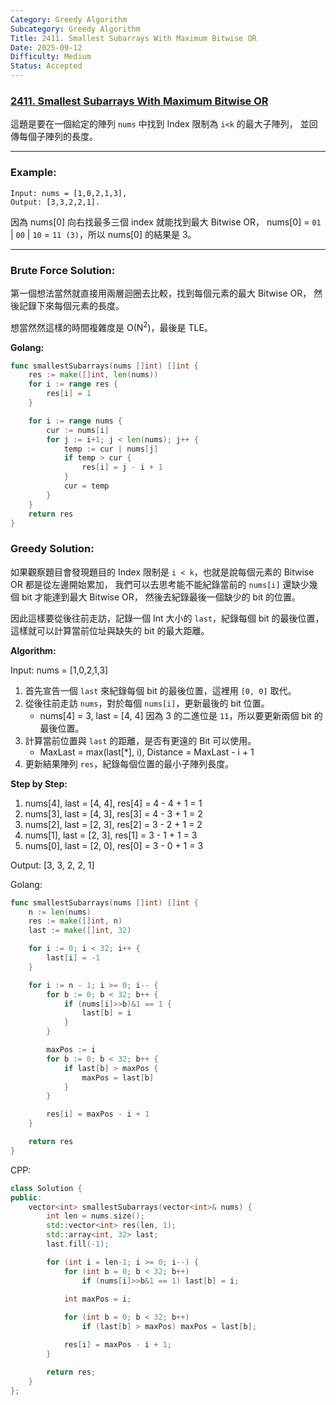 ```yaml
---
Category: Greedy Algorithm
Subcategory: Greedy Algorithm
Title: 2411. Smallest Subarrays With Maximum Bitwise OR
Date: 2025-09-12
Difficulty: Medium
Status: Accepted
---
```

### [2411. Smallest Subarrays With Maximum Bitwise OR]

[2411. Smallest Subarrays With Maximum Bitwise OR]: https://leetcode.com/problems/smallest-subarrays-with-maximum-bitwise-or/

這題是要在一個給定的陣列 `nums` 中找到 Index 限制為 `i<k` 的最大子陣列，
並回傳每個子陣列的長度。 

---

### Example:
```plaintext
Input: nums = [1,0,2,1,3],
Output: [3,3,2,2,1].
```

因為 nums[0] 向右找最多三個 index 就能找到最大 Bitwise OR，
nums[0] = `01` | `00` | `10` = `11 (3)`，所以 nums[0] 的結果是 3。

---

### Brute Force Solution:

第一個想法當然就直接用兩層迴圈去比較，找到每個元素的最大 Bitwise OR，
然後記錄下來每個元素的長度。

想當然然這樣的時間複雜度是 O(N<sup>2</sup>)，最後是 TLE。

**Golang:**
```go
func smallestSubarrays(nums []int) []int {
    res := make([]int, len(nums))
    for i := range res {
        res[i] = 1
    }

    for i := range nums {
        cur := nums[i]
        for j := i+1; j < len(nums); j++ {
            temp := cur | nums[j]
            if temp > cur {
                res[i] = j - i + 1
            }
            cur = temp
        }
    }
    return res
}
```

### Greedy Solution:

如果觀察題目會發現題目的 Index 限制是 `i < k`，也就是說每個元素的 Bitwise OR 都是從左邊開始累加，
我們可以去思考能不能紀錄當前的 `nums[i]` 還缺少幾個 bit 才能達到最大 Bitwise OR，
然後去紀錄最後一個缺少的 bit 的位置。

因此這樣要從後往前走訪，記錄一個 Int 大小的 `last`，紀錄每個 bit 的最後位置，
這樣就可以計算當前位址與缺失的 bit 的最大距離。

**Algorithm:**

Input: nums = [1,0,2,1,3]

1. 首先宣告一個 `last` 來紀錄每個 bit 的最後位置，這裡用 `[0, 0]` 取代。
2. 從後往前走訪 `nums`，對於每個 `nums[i]`，更新最後的 bit 位置。
    -   nums[4] = 3, last = [4, 4] 因為 3 的二進位是 `11`，所以要更新兩個 bit 的最後位置。
3. 計算當前位置與 `last` 的距離，是否有更遠的 Bit 可以使用。
    -   MaxLast = max(last[*], i), Distance = MaxLast - i + 1
4. 更新結果陣列 `res`，紀錄每個位置的最小子陣列長度。

**Step by Step:**
1. nums[4], last = [4, 4], res[4] = 4 - 4 + 1 = 1
2. nums[3], last = [4, 3], res[3] = 4 - 3 + 1 = 2
3. nums[2], last = [2, 3], res[2] = 3 - 2 + 1 = 2
4. nums[1], last = [2, 3], res[1] = 3 - 1 + 1 = 3
5. nums[0], last = [2, 0], res[0] = 3 - 0 + 1 = 3

Output: [3, 3, 2, 2, 1]

Golang:
```go
func smallestSubarrays(nums []int) []int {
    n := len(nums)
    res := make([]int, n)
    last := make([]int, 32)

    for i := 0; i < 32; i++ {
        last[i] = -1
    }

    for i := n - 1; i >= 0; i-- {
        for b := 0; b < 32; b++ {
            if (nums[i]>>b)&1 == 1 {
                last[b] = i
            }
        }

        maxPos := i
        for b := 0; b < 32; b++ {
            if last[b] > maxPos {
                maxPos = last[b]
            }
        }

        res[i] = maxPos - i + 1
    }

    return res
}
```

CPP:
```cpp
class Solution {
public:
    vector<int> smallestSubarrays(vector<int>& nums) {
        int len = nums.size();
        std::vector<int> res(len, 1);
        std::array<int, 32> last;
        last.fill(-1);

        for (int i = len-1; i >= 0; i--) {
            for (int b = 0; b < 32; b++)
                if (nums[i]>>b&1 == 1) last[b] = i;

            int maxPos = i;
            
            for (int b = 0; b < 32; b++)
                if (last[b] > maxPos) maxPos = last[b];

            res[i] = maxPos - i + 1;
        }

        return res;
    }
};
```